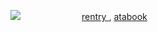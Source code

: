 ![](https://files.catbox.moe/5tl6ar.png)
ㅤㅤㅤㅤㅤㅤㅤ [ rentry ](https://rentry.co/Crimeshallbegin) , [ atabook ](https://kissmarks.atabook.org)
